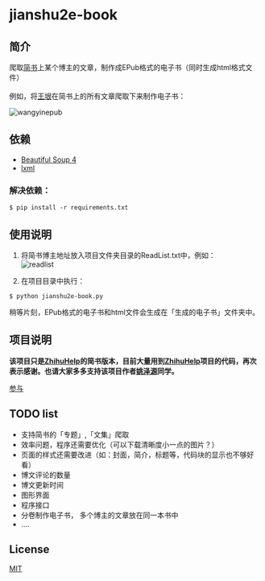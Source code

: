 # jianshu2e-book

## 简介

爬取[简书](http://www.jianshu.com)上某个博主的文章，制作成EPub格式的电子书（同时生成html格式文件）  
</br>
例如，将[王垠](http://www.jianshu.com/users/b1dd2b2c87a8/latest_articles)在简书上的所有文章爬取下来制作电子书：  

![wangyinepub](http://7xi5vu.com1.z0.glb.clouddn.com/2016-03-09-jianshu_epub_wangyin.png?imageView/2/w/800/q/90)

## 依赖

 * [Beautiful Soup 4](http://www.crummy.com/software/BeautifulSoup/)
 * [lxml](http://lxml.de/)     

### 解决依赖： 

```shell
$ pip install -r requirements.txt
```  

## 使用说明 

1. 将简书博主地址放入项目文件夹目录的ReadList.txt中，例如：  
![readlist](http://7xi5vu.com1.z0.glb.clouddn.com/jianshureadlist.png?imageView/2/w/619/q/90)

2. 在项目目录中执行：  
```shell
$ python jianshu2e-book.py
```

稍等片刻，EPub格式的电子书和html文件会生成在「生成的电子书」文件夹中。

## 项目说明

**该项目只是[ZhihuHelp](https://github.com/YaoZeyuan/ZhihuHelp)的简书版本，目前大量用到[ZhihuHelp](https://github.com/YaoZeyuan/ZhihuHelp)项目的代码，再次表示感谢。也请大家多多支持该项目作者[姚泽源](https://github.com/YaoZeyuan)同学。**

[参与](./CONTRIBUTING.md)

## TODO list  

* 支持简书的「专题」,「文集」爬取 
* 效率问题，程序还需要优化（可以下载清晰度小一点的图片？）
* 页面的样式还需要改进（如：封面，简介，标题等，代码块的显示也不够好看）  
* 博文评论的数量  
* 博文更新时间    
* 图形界面
* 程序接口  
* 分卷制作电子书， 多个博主的文章放在同一本书中
* ....

## License

[MIT](http://opensource.org/licenses/MIT)